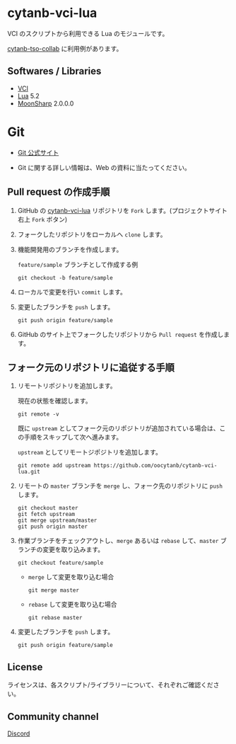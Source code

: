 # cytanb-vci-lua

VCI のスクリプトから利用できる Lua のモジュールです。

[cytanb-tso-collab](https://github.com/oocytanb/cytanb-tso-collab) に利用例があります。

## Softwares / Libraries

- [VCI](https://github.com/virtual-cast/VCI) 
- [Lua](https://www.lua.org/) 5.2
- [MoonSharp](https://www.moonsharp.org/) 2.0.0.0

# Git

- [Git 公式サイト](https://git-scm.com/)

- Git に関する詳しい情報は、Web の資料に当たってください。

## Pull request の作成手順
1. GitHub の [cytanb-vci-lua](https://github.com/oocytanb/cytanb-vci-lua.git) リポジトリを `Fork` します。(プロジェクトサイト右上 `Fork` ボタン)

1. フォークしたリポジトリをローカルへ `clone` します。

1. 機能開発用のブランチを作成します。

    `feature/sample` ブランチとして作成する例
    ```
    git checkout -b feature/sample
    ```

1. ローカルで変更を行い `commit` します。

1. 変更したブランチを `push` します。
    ```
    git push origin feature/sample
    ```

1. GitHub のサイト上でフォークしたリポジトリから `Pull request` を作成します。


## フォーク元のリポジトリに追従する手順

1. リモートリポジトリを追加します。

    現在の状態を確認します。
    ```
    git remote -v
    ```

    既に `upstream` としてフォーク元のリポジトリが追加されている場合は、この手順をスキップして次へ進みます。

    `upstream` としてリモートジポジトリを追加します。
    ```
    git remote add upstream https://github.com/oocytanb/cytanb-vci-lua.git
    ```

1. リモートの `master` ブランチを `merge` し、フォーク先のリポジトリに `push` します。
    ```
    git checkout master
    git fetch upstream
    git merge upstream/master
    git push origin master
    ```

1. 作業ブランチをチェックアウトし、`merge` あるいは `rebase` して、`master` ブランチの変更を取り込みます。
    ```
    git checkout feature/sample
    ```

    - `merge` して変更を取り込む場合
        ```
        git merge master
        ```

    - `rebase` して変更を取り込む場合
        ```
        git rebase master
        ```

1. 変更したブランチを `push` します。
    ```
    git push origin feature/sample
    ```

## License

ライセンスは、各スクリプト/ライブラリーについて、それぞれご確認ください。

## Community channel
[Discord](https://discord.gg/FwFjw5n)
